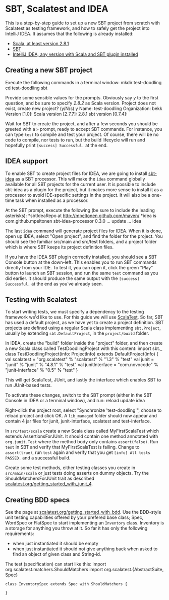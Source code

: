 SBT, Scalatest and IDEA
========================


This is a step-by-step guide to set up a new SBT project from scratch with Scalatest as testing framework, and how to safely get the project into IntelliJ IDEA. It assumes that the following is already installed:

* [Scala, at least version 2.8.1](http://www.scala-lang.org/) 
* [SBT](http://code.google.com/p/simple-build-tool/)
* [IntelliJ IDEA, any version with Scala and SBT plugin installed](http://www.jetbrains.com/idea/download/)



Creating a new SBT project
------------------------


Execute the following commands in a terminal window:
    mkdir test-doodling
    cd test-doodling
    sbt

Provide some sensible values for the prompts. Obviously say *y* to the first question, and be sure to specify *2.8.2* as Scala version.
    Project does not exist, create new project? (y/N/s) y
    Name: test-doodling
    Organization: bekk            
    Version [1.0]: 
    Scala version [2.7.7]: 2.8.1
    sbt version [0.7.4]: 

Wait for SBT to create the project, and after a few seconds you should be greeted with a `>` prompt, ready to accept SBT commands. For instance,
you can type `test` to compile and test your project. Of course, there will be no code to compile, nor tests to run, but the build lifecycle will
run and hopefully print `[success] Successful.` at the end.



IDEA support
------------

To enable SBT to create project files for IDEA, we are going to install [sbt-idea](https://github.com/mpeltonen/sbt-idea/) as a SBT processor.
This will make the `idea` command globally available for all SBT projects for the current user. It is possible to include sbt-idea as a plugin
for the project, but it makes more sense to install it as a processor to avoid IDE-specific settings in the project. It will also be a one-time
task when installed as a processor.

At the SBT prompt, execute the following (be sure to include the leading asterisks):
    *sbtIdeaRepo at http://mpeltonen.github.com/maven/
    *idea is com.github.mpeltonen sbt-idea-processor 0.3.0
    ...
    update
    ...
    idea

The last `idea` command will generate project files for IDEA. When it is done, open up IDEA, select "Open project", and find the folder for the
project. You should see the familiar src/main and src/test folders, and a project folder which is where SBT keeps its project definition files.

If you have the IDEA SBT plugin correctly installed, you should see a SBT Console button at the down-left. This enables you to run SBT commands
directly from your IDE. To test it, you can open it, click the green "Play" button to launch an SBT session, and run the same `test` command as
you did earlier. It should produce the same output with the `[success] Successful.` at the end as you've already seen.




Testing with Scalatest
------------------------

To start writing tests, we must specify a dependency to the testing framework we'd like to use. For this guide we will use
[ScalaTest](http://www.scalatest.org). So far, SBT has used a default project, as we have yet to create a project definition. SBT projects are
defined using a regular Scala class implementing `sbt.Project`, usually by extending `sbt.DefaultProject`, in the `project/build` folder.

In IDEA, create the "build" folder inside the "project" folder, and then create a new Scala class called TestDoodlingProject with this content:
    import sbt._
    class TestDoodlingProject(info: ProjectInfo) extends DefaultProject(info) {
      val scalatest = "org.scalatest" % "scalatest" % "1.3" % "test"
      val junit = "junit" % "junit" % "4.8.1" % "test"
      val junitInterface = "com.novocode" % "junit-interface" % "0.5" % "test"
    }

This will get ScalaTest, JUnit, and lastly the interface which enables SBT to run JUnit-based tests.

To activate these changes, switch to the SBT prompt (either in the SBT Console in IDEA or a terminal window), and run:
    reload
    update
    idea

Right-click the project root, select "Synchronize 'test-doodling'", choose to reload project and click OK. A `lib_managed` folder should now appear
and contain 4 jar files for junit, junit-interface, scalatest and test-interface.

In `src/test/scala` create a new Scala class called MyFirstScalaTest which extends AssertionsForJUnit. It should contain one method annotated with
`org.junit.Test` where the method body only contains `assert(false)`. Run `test` in SBT and verify that MyFirstScalaTest is failing. Change to
`assert(true)`, run `test` again and verify that you get `[info] All tests PASSED.` and a successful build.

Create some test methods, either testing classes you create in `src/main/scala` or just tests doing asserts on dummy objects. Try the
ShouldMatchersForJUnit trait as described [scalatest.org/getting_started_with_junit_4](http://scalatest.org/getting_started_with_junit_4).




Creating BDD specs
------------------

See the page at [scalatest.org/getting_started_with_bdd](http://scalatest.org/getting_started_with_bdd). Use the BDD-style unit testing
capabilities offered by your prefered base class; Spec, WordSpec or FlatSpec to start implementing an `Inventory` class. Inventory is a storage
for anything you throw at it. So far it has only the following requirements:

* when just instantiated it should be empty
* when just instantiated it should not give anything back when asked to find an object of given class and String-id.

The test (specification) can start like this:
    import org.scalatest.matchers.ShouldMatchers
    import org.scalatest.{AbstractSuite, Spec}
    
    class InventorySpec extends Spec with ShouldMatchers {
    
    }
